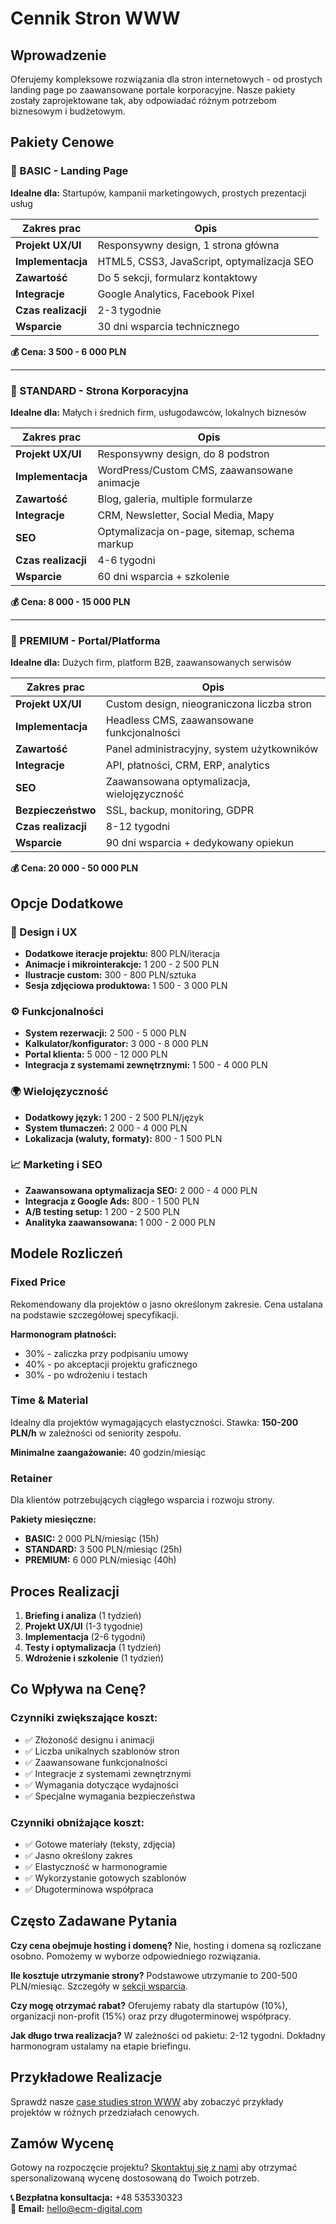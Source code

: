 # Cennik Stron WWW

## Wprowadzenie

Oferujemy kompleksowe rozwiązania dla stron internetowych - od prostych landing page po zaawansowane portale korporacyjne. Nasze pakiety zostały zaprojektowane tak, aby odpowiadać różnym potrzebom biznesowym i budżetowym.

## Pakiety Cenowe

### 📄 BASIC - Landing Page
**Idealne dla:** Startupów, kampanii marketingowych, prostych prezentacji usług

| Zakres prac | Opis |
|-------------|------|
| **Projekt UX/UI** | Responsywny design, 1 strona główna |
| **Implementacja** | HTML5, CSS3, JavaScript, optymalizacja SEO |
| **Zawartość** | Do 5 sekcji, formularz kontaktowy |
| **Integracje** | Google Analytics, Facebook Pixel |
| **Czas realizacji** | 2-3 tygodnie |
| **Wsparcie** | 30 dni wsparcia technicznego |

**💰 Cena: 3 500 - 6 000 PLN**

---

### 🏢 STANDARD - Strona Korporacyjna
**Idealne dla:** Małych i średnich firm, usługodawców, lokalnych biznesów

| Zakres prac | Opis |
|-------------|------|
| **Projekt UX/UI** | Responsywny design, do 8 podstron |
| **Implementacja** | WordPress/Custom CMS, zaawansowane animacje |
| **Zawartość** | Blog, galeria, multiple formularze |
| **Integracje** | CRM, Newsletter, Social Media, Mapy |
| **SEO** | Optymalizacja on-page, sitemap, schema markup |
| **Czas realizacji** | 4-6 tygodni |
| **Wsparcie** | 60 dni wsparcia + szkolenie |

**💰 Cena: 8 000 - 15 000 PLN**

---

### 🚀 PREMIUM - Portal/Platforma
**Idealne dla:** Dużych firm, platform B2B, zaawansowanych serwisów

| Zakres prac | Opis |
|-------------|------|
| **Projekt UX/UI** | Custom design, nieograniczona liczba stron |
| **Implementacja** | Headless CMS, zaawansowane funkcjonalności |
| **Zawartość** | Panel administracyjny, system użytkowników |
| **Integracje** | API, płatności, CRM, ERP, analytics |
| **SEO** | Zaawansowana optymalizacja, wielojęzyczność |
| **Bezpieczeństwo** | SSL, backup, monitoring, GDPR |
| **Czas realizacji** | 8-12 tygodni |
| **Wsparcie** | 90 dni wsparcia + dedykowany opiekun |

**💰 Cena: 20 000 - 50 000 PLN**

## Opcje Dodatkowe

### 🎨 Design i UX
- **Dodatkowe iteracje projektu:** 800 PLN/iteracja
- **Animacje i mikrointerakcje:** 1 200 - 2 500 PLN
- **Ilustracje custom:** 300 - 800 PLN/sztuka
- **Sesja zdjęciowa produktowa:** 1 500 - 3 000 PLN

### ⚙️ Funkcjonalności
- **System rezerwacji:** 2 500 - 5 000 PLN
- **Kalkulator/konfigurator:** 3 000 - 8 000 PLN
- **Portal klienta:** 5 000 - 12 000 PLN
- **Integracja z systemami zewnętrznymi:** 1 500 - 4 000 PLN

### 🌍 Wielojęzyczność
- **Dodatkowy język:** 1 200 - 2 500 PLN/język
- **System tłumaczeń:** 2 000 - 4 000 PLN
- **Lokalizacja (waluty, formaty):** 800 - 1 500 PLN

### 📈 Marketing i SEO
- **Zaawansowana optymalizacja SEO:** 2 000 - 4 000 PLN
- **Integracja z Google Ads:** 800 - 1 500 PLN
- **A/B testing setup:** 1 200 - 2 500 PLN
- **Analityka zaawansowana:** 1 000 - 2 000 PLN

## Modele Rozliczeń

### Fixed Price
Rekomendowany dla projektów o jasno określonym zakresie. Cena ustalana na podstawie szczegółowej specyfikacji.

**Harmonogram płatności:**
- 30% - zaliczka przy podpisaniu umowy
- 40% - po akceptacji projektu graficznego
- 30% - po wdrożeniu i testach

### Time & Material
Idealny dla projektów wymagających elastyczności. Stawka: **150-200 PLN/h** w zależności od seniority zespołu.

**Minimalne zaangażowanie:** 40 godzin/miesiąc

### Retainer
Dla klientów potrzebujących ciągłego wsparcia i rozwoju strony.

**Pakiety miesięczne:**
- **BASIC:** 2 000 PLN/miesiąc (15h)
- **STANDARD:** 3 500 PLN/miesiąc (25h)  
- **PREMIUM:** 6 000 PLN/miesiąc (40h)

## Proces Realizacji

1. **Briefing i analiza** (1 tydzień)
2. **Projekt UX/UI** (1-3 tygodnie)
3. **Implementacja** (2-6 tygodni)
4. **Testy i optymalizacja** (1 tydzień)
5. **Wdrożenie i szkolenie** (1 tydzień)

## Co Wpływa na Cenę?

### Czynniki zwiększające koszt:
- ✅ Złożoność designu i animacji
- ✅ Liczba unikalnych szablonów stron
- ✅ Zaawansowane funkcjonalności
- ✅ Integracje z systemami zewnętrznymi
- ✅ Wymagania dotyczące wydajności
- ✅ Specjalne wymagania bezpieczeństwa

### Czynniki obniżające koszt:
- ✅ Gotowe materiały (teksty, zdjęcia)
- ✅ Jasno określony zakres
- ✅ Elastyczność w harmonogramie
- ✅ Wykorzystanie gotowych szablonów
- ✅ Długoterminowa współpraca

## Często Zadawane Pytania

**Czy cena obejmuje hosting i domenę?**
Nie, hosting i domena są rozliczane osobno. Pomożemy w wyborze odpowiedniego rozwiązania.

**Ile kosztuje utrzymanie strony?**
Podstawowe utrzymanie to 200-500 PLN/miesiąc. Szczegóły w [sekcji wsparcia](../wsparcie-utrzymanie/).

**Czy mogę otrzymać rabat?**
Oferujemy rabaty dla startupów (10%), organizacji non-profit (15%) oraz przy długoterminowej współpracy.

**Jak długo trwa realizacja?**
W zależności od pakietu: 2-12 tygodni. Dokładny harmonogram ustalamy na etapie briefingu.

## Przykładowe Realizacje

Sprawdź nasze [case studies stron WWW](../portfolio-case-studies/www/) aby zobaczyć przykłady projektów w różnych przedziałach cenowych.

## Zamów Wycenę

Gotowy na rozpoczęcie projektu? [Skontaktuj się z nami](../kontakt/) aby otrzymać spersonalizowaną wycenę dostosowaną do Twoich potrzeb.

**📞 Bezpłatna konsultacja:** +48 535330323  
**📧 Email:** hello@ecm-digital.com